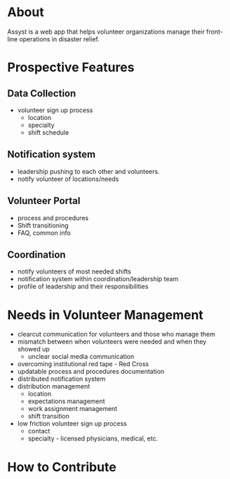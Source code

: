 # About
Assyst is a web app that helps volunteer organizations manage their front-line operations in disaster relief.

# Prospective Features
## Data Collection
- volunteer sign up process
    - location
    - specialty
    - shift schedule
## Notification system
- leadership pushing to each other and volunteers.
- notify volunteer of locations/needs
## Volunteer Portal
- process and procedures
- Shift transitioning
- FAQ, common info
## Coordination
- notify volunteers of most needed shifts
- notification system within coordination/leadership team
- profile of leadership and their responsibilities

# Needs in Volunteer Management
- clearcut communication for volunteers and those who manage them
- mismatch between when volunteers were needed and when they showed up
    - unclear social media communication
- overcoming institutional red tape - Red Cross
- updatable process and procedures documentation
- distributed notification system
- distribution management
    - location
    - expectations management
    - work assignment management
    - shift transition
- low friction volunteer sign up process
    - contact
    - specialty - licensed physicians, medical, etc.

# How to Contribute
